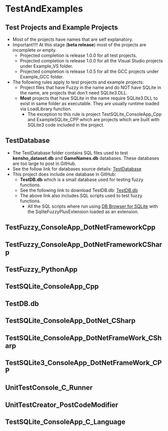 # TestAndExamples

## Test Projects and Example Projects
- Most of the projects have names that are self explanatory. 
- Important!!!! At this stage (**beta release**) most of the projects are incomplete or empty.
  - Projected completion is release 1.0.0 for all test projects.
  - Projected completion is release 1.0.0 for all the Visual Studio projects under Example_VS folder.
  - Projected completion is release 1.0.5 for all the GCC projects under Example_GCC folder.
- The following rules apply to test projects and example projects:
  - Project files that have Fuzzy in the name and do NOT have SQLite in the name, are projects that don't need SQLite3.DLL.  
  - **Most** projects that have SQLite in the name require SQLite3.DLL to exist in same folder as executable. They are usually runtime loaded via LoadLibrary function.
	- The exception to this rule is project TestSQLite_ConsoleApp_Cpp and ExampleSQLite_CPP which are projects which are built with SQLite3 code included in the project.

## TestDatabase
- The TestDatabase folder contains SQL files used to test **kensho_dataset.db** and **GameNames.db** databases. These databases are too large to post in GitHub. 
- See the follow link for databases source details: [TestDatabase](https://github.com/David-Maisonave/SqliteFuzzyPlusExtension/edit/main/TestAndExamples/TestDatabase)
- This project does include one database in GitHub:
  - **TestDB.db** which is a small database used for testing fuzzy functions.
  - See the following link to download TestDB.db: [TestDB.db](https://github.com/David-Maisonave/SqliteFuzzyPlusExtension/SqliteFuzzyPlusExtension/TestData)
  - The above link also includes SQL scripts used to test fuzzy functions.
	- All the SQL scripts where run using [DB Browser for SQLite](https://sqlitebrowser.org/dl/) with the SqliteFuzzyPlusExtension loaded as an extension.

## TestFuzzy_ConsoleApp_DotNetFrameworkCpp

## TestFuzzy_ConsoleApp_DotNetFrameworkCSharp

## TestFuzzy_PythonApp

## TestSQLite_ConsoleApp_Cpp

## TestDB.db

## TestSQLite_ConsoleApp_DotNet_CSharp

## TestSQLite_ConsoleApp_DotNetFrameWork_CSharp

## TestSQLite3_ConsoleApp_DotNetFrameWork_CPP

## UnitTestConsole_C_Runner

## UnitTestCreator_PostCodeModifier

## TestSQLite_ConsoleApp_C_Language
